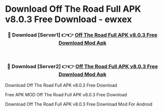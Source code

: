 # Download Off The Road Full APK v8.0.3 Free Download - ewxex



<div align="center">
<h3>🔴 Download [Server1] 👉👉 <a href="https://momento.my/?title=Off_The_Road_Full_APK_v8.0.3_Free_Download">Off The Road Full APK v8.0.3 Free Download Mod Apk</a></h3><br>

<h3>🔴 Download [Server2] 👉👉 <a href="https://momento.my/?title=Off_The_Road_Full_APK_v8.0.3_Free_Download">Off The Road Full APK v8.0.3 Free Download Mod Apk</a></h3>
</div>



Download Off The Road Full APK v8.0.3 Free Download 

Free APK MOD Off The Road Full APK v8.0.3 Free Download 

Download Off The Road Full APK v8.0.3 Free Download Mod For Android
